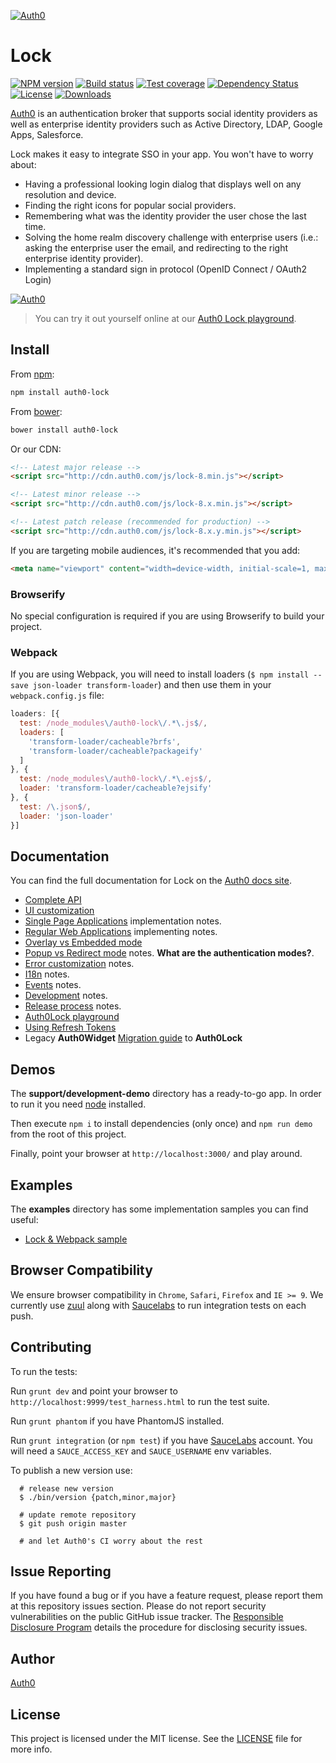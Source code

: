 [![Auth0](https://cloudup.com/c2evgl2cz3j+)](http://auth0.com)

# Lock
[![NPM version][npm-image]][npm-url]
[![Build status][strider-image]][strider-url]
[![Test coverage][coveralls-image]][coveralls-url]
[![Dependency Status][david-image]][david-url]
[![License][license-image]][license-url]
[![Downloads][downloads-image]][downloads-url]

[Auth0](https://auth0.com) is an authentication broker that supports social identity providers as well as enterprise identity providers such as Active Directory, LDAP, Google Apps, Salesforce.

Lock makes it easy to integrate SSO in your app. You won't have to worry about:

* Having a professional looking login dialog that displays well on any resolution and device.
* Finding the right icons for popular social providers.
* Remembering what was the identity provider the user chose the last time.
* Solving the home realm discovery challenge with enterprise users (i.e.: asking the enterprise user the email, and redirecting to the right enterprise identity provider).
* Implementing a standard sign in protocol (OpenID Connect / OAuth2 Login)

[![Auth0](https://cloudup.com/ceeo-qIlCTd+)](http://auth0.com)

> You can try it out yourself online at our [Auth0 Lock playground][playground-url].

## Install

From [npm](https://npmjs.org):

```sh
npm install auth0-lock
```

From [bower](http://bower.io):

```sh
bower install auth0-lock
```

Or our CDN:

```html
<!-- Latest major release -->
<script src="http://cdn.auth0.com/js/lock-8.min.js"></script>

<!-- Latest minor release -->
<script src="http://cdn.auth0.com/js/lock-8.x.min.js"></script>

<!-- Latest patch release (recommended for production) -->
<script src="http://cdn.auth0.com/js/lock-8.x.y.min.js"></script>
```

If you are targeting mobile audiences, it's recommended that you add:

```html
<meta name="viewport" content="width=device-width, initial-scale=1, maximum-scale=1, user-scalable=0"/>
```

### Browserify

No special configuration is required if you are using Browserify to build your project.

### Webpack

If you are using Webpack, you will need to install loaders (`$ npm install --save json-loader transform-loader`) and then use them in your `webpack.config.js` file:

```js
loaders: [{
  test: /node_modules\/auth0-lock\/.*\.js$/,
  loaders: [
    'transform-loader/cacheable?brfs',
    'transform-loader/cacheable?packageify'
  ]
}, {
  test: /node_modules\/auth0-lock\/.*\.ejs$/,
  loader: 'transform-loader/cacheable?ejsify'
}, {
  test: /\.json$/,
  loader: 'json-loader'
}]
```

## Documentation
You can find the full documentation for Lock on the [Auth0 docs site](https://auth0.com/docs/libraries/lock).

* [Complete API][lock-customization]
* [UI customization][ui-customization]
* [Single Page Applications][spa-notes] implementation notes.
* [Regular Web Applications][webapps-notes] implementing notes.
* [Overlay vs Embedded mode][display-modes]
* [Popup vs Redirect mode][authentication-modes] notes. **What are the authentication modes?**.
* [Error customization][error-customization] notes.
* [I18n][i18n-notes] notes.
* [Events][events-notes] notes.
* [Development][development-notes] notes.
* [Release process][release-process] notes.
* [Auth0Lock playground][playground-url]
* [Using Refresh Tokens][using-refresh-tokens]
* Legacy **Auth0Widget** [Migration guide][migration-guide] to **Auth0Lock**


## Demos

The **support/development-demo** directory has a ready-to-go app. In order to run it you need [node](http://nodejs.org/) installed.

Then execute `npm i` to install dependencies (only once) and `npm run demo` from the root of this project.

Finally, point your browser at `http://localhost:3000/` and play around.


## Examples

The **examples** directory has some implementation samples you can find useful:

- [Lock & Webpack sample](https://github.com/auth0/lock/tree/master/examples/webpack)


## Browser Compatibility

We ensure browser compatibility in `Chrome`, `Safari`, `Firefox` and `IE >= 9`. We currently use [zuul](https://github.com/defunctzombie/zuul) along with [Saucelabs](https://saucelabs.com) to run integration tests on each push.

## Contributing

To run the tests:

Run `grunt dev` and point your browser to `http://localhost:9999/test_harness.html` to run the test suite.

Run `grunt phantom` if you have PhantomJS installed.

Run `grunt integration` (or `npm test`) if you have [SauceLabs][sauce-url] account. You will need a `SAUCE_ACCESS_KEY` and `SAUCE_USERNAME` env variables.

[sauce-url]: http://saucelabs.com

To publish a new version use:

```
  # release new version
  $ ./bin/version {patch,minor,major}

  # update remote repository
  $ git push origin master

  # and let Auth0's CI worry about the rest
```

## Issue Reporting

If you have found a bug or if you have a feature request, please report them at this repository issues section. Please do not report security vulnerabilities on the public GitHub issue tracker. The [Responsible Disclosure Program](https://auth0.com/whitehat) details the procedure for disclosing security issues.

## Author

[Auth0](auth0.com)

## License

This project is licensed under the MIT license. See the [LICENSE](LICENSE) file for more info.

<!-- Vaaaaarrsss -->

[download1]: https://raw.github.com/auth0/lock/master/build/auth0-lock.js
[download2]: https://raw.github.com/auth0/lock/master/build/auth0-lock.min.js

[npm-image]: https://img.shields.io/npm/v/auth0-lock.svg?style=flat-square
[npm-url]: https://npmjs.org/package/auth0-lock
[strider-image]: https://ci.auth0.com/auth0/lock/badge
[strider-url]: https://ci.auth0.com/auth0/lock
[coveralls-image]: https://img.shields.io/coveralls/auth0/lock.svg?style=flat-square
[coveralls-url]: https://coveralls.io/r/auth0/lock?branch=master
[david-image]: http://img.shields.io/david/auth0/lock.svg?style=flat-square
[david-url]: https://david-dm.org/auth0/lock
[license-image]: http://img.shields.io/npm/l/auth0-lock.svg?style=flat-square
[license-url]: LICENSE
[downloads-image]: http://img.shields.io/npm/dm/auth0-lock.svg?style=flat-square
[downloads-url]: https://npmjs.org/package/auth0-lock

[lock-initialization]: https://auth0.com/docs/libraries/lock/initialization
[lock-customization]: https://auth0.com/docs/libraries/lock/customization
[application-types]: https://auth0.com/docs/libraries/lock/types-of-applications
[display-modes]: https://auth0.com/docs/libraries/lock/display-modes
[spa-notes]: https://auth0.com/docs/libraries/lock/types-of-applications#single-page-app
[webapps-notes]: https://auth0.com/docs/libraries/lock/types-of-applications#regular-webapp
[authentication-modes]: https://auth0.com/docs/libraries/lock/authentication-modes
[popup-mode]: https://auth0.com/docs/libraries/lock/authentication-modes#popup-mode
[redirect-mode]: https://auth0.com/docs/libraries/lock/authentication-modes#redirect-mode
[ui-customization]: https://auth0.com/docs/libraries/lock/ui-customization
[error-customization]: https://auth0.com/docs/libraries/lock/customizing-error-messages
[i18n-notes]: https://auth0.com/docs/libraries/lock/i18n
[events-notes]: https://auth0.com/docs/libraries/lock/events
[development-notes]: https://github.com/auth0/lock/wiki/Development-notes
[release-process]: https://github.com/auth0/lock/wiki/Release-process
[playground-url]: http://auth0.github.com/playground
[migration-guide]: https://auth0.com/docs/libraries/lock/migration-guide
[using-refresh-tokens]: https://auth0.com/docs/libraries/lock/using-refresh-tokens
